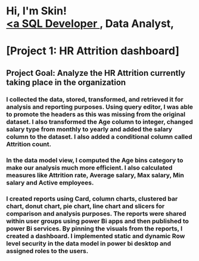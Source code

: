 # <h1>Hi, I'm Skin! <br/><a href="https://github.com/sirskin01/try01"> <a SQL Developer </a>, <a> Data Analyst</a>,</h1>
# [Project 1: HR Attrition dashboard] 
## Project Goal: Analyze the HR Attrition currently taking place in the organization

### I collected the data, stored, transformed, and retrieved it for analysis and reporting purposes. Using query editor, I was able to promote the headers as this was missing from the original dataset.  I also transformed the Age column to integer, changed salary type from monthly to yearly and added the salary column to the dataset. I also added a conditional column called Attrition count.
### In the data model view, I computed the Age bins category to make our analysis much more efficient. I also calculated measures like Attrition rate, Average salary, Max salary, Min salary and Active employees.
### I created reports using Card, column charts, clustered bar chart, donut chart, pie chart, line chart and slicers for comparison and analysis purposes. The reports were shared within user groups using power Bi apps and then published to power Bi services. By pinning the visuals from the reports, I created a dashboard. I implemented static and dynamic Row level security in the data model in power bi desktop and assigned roles to the users.


